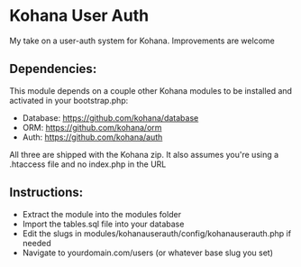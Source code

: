 # Kohana User Auth

My take on a user-auth system for Kohana. Improvements are welcome

## Dependencies:
This module depends on a couple other Kohana modules to be installed and activated in your bootstrap.php:
- Database: https://github.com/kohana/database
- ORM: https://github.com/kohana/orm
- Auth: https://github.com/kohana/auth

All three are shipped with the Kohana zip. It also assumes you're using a .htaccess file and no index.php in the URL

## Instructions:
- Extract the module into the modules folder
- Import the tables.sql file into your database
- Edit the slugs in modules/kohanauserauth/config/kohanauserauth.php if needed
- Navigate to yourdomain.com/users (or whatever base slug you set)
